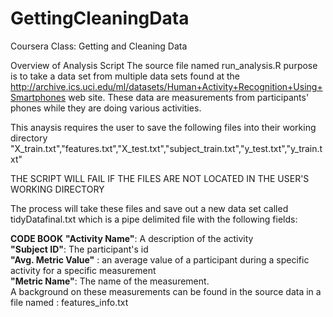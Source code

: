 GettingCleaningData
===================

Coursera Class: Getting and Cleaning Data

Overview of Analysis Script
The source file named run_analysis.R purpose is to take a data set from multiple data sets found at the 
http://archive.ics.uci.edu/ml/datasets/Human+Activity+Recognition+Using+Smartphones web site. These data are measurements from participants'
phones while they are doing various activities. 

This anaysis requires the user to save the following files into their working directory
"X_train.txt","features.txt","X_test.txt","subject_train.txt","y_test.txt","y_train.txt"

THE SCRIPT WILL FAIL IF THE FILES ARE NOT LOCATED IN THE USER'S WORKING DIRECTORY

The process will take these files and save out a new data set called tidyDatafinal.txt which is a pipe delimited file 
with the following fields:

<b>CODE BOOK</b>
<b>"Activity Name"</b>: A description of the activity <br/>
<b>"Subject ID"</b>: The participant's id  <br/>
<b>"Avg. Metric Value"</b> : an average value of a participant during a specific activity for a specific measurement  <br/>
<b>"Metric Name"</b>:  The name of the measurement.  <br/>
A background on these measurements can be found in the source data in a file named : features_info.txt


